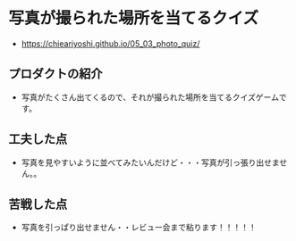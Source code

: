 # 写真が撮られた場所を当てるクイズ
- https://chieariyoshi.github.io/05_03_photo_quiz/

## プロダクトの紹介
- 写真がたくさん出てくるので、それが撮られた場所を当てるクイズゲームです。

## 工夫した点
- 写真を見やすいように並べてみたいんだけど・・・写真が引っ張り出せません。。

## 苦戦した点
- 写真を引っぱり出せません・・レビュー会まで粘ります！！！！！